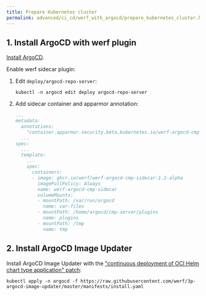 ```yaml
---
title: Prepare Kubernetes cluster
permalink: advanced/ci_cd/werf_with_argocd/prepare_kubernetes_cluster.html
---
```


## 1. Install ArgoCD with werf plugin

[Install ArgoCD](https://argo-cd.readthedocs.io/en/stable/getting_started/#1-install-argo-cd).

Enable werf sidecar plugin:

1. Edit `deploy/argocd-repo-server`:
    ```shell
    kubectl -n argocd edit deploy argocd-repo-server
    ```
2. Add sidecar container and apparmor annotation:
    ```yaml
    ...
    metadata:
      annotations:
        "container.apparmor.security.beta.kubernetes.io/werf-argocd-cmp-sidecar": "unconfined"
      ...
    spec:
      ...
      template:
        ...
        spec:
          containers:
          - image: ghcr.io/werf/werf-argocd-cmp-sidecar:1.2-alpha
            imagePullPolicy: Always
            name: werf-argocd-cmp-sidecar
            volumeMounts:
            - mountPath: /var/run/argocd
              name: var-files
            - mountPath: /home/argocd/cmp-server/plugins
              name: plugins
            - mountPath: /tmp
              name: tmp
    ```

## 2. Install ArgoCD Image Updater

Install ArgoCD Image Updater with the ["continuous deployment of OCI Helm chart type application" patch](https://github.com/argoproj-labs/argocd-image-updater/pull/405):

```shell
kubectl apply -n argocd -f https://raw.githubusercontent.com/werf/3p-argocd-image-updater/master/manifests/install.yaml
```
